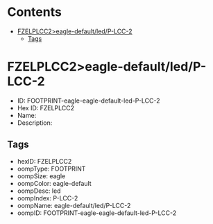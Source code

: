 



Contents
========

* [FZELPLCC2>eagle-default/led/P-LCC-2](#fzelplcc2eagle-defaultledp-lcc-2)
	* [Tags](#tags)

# FZELPLCC2>eagle-default/led/P-LCC-2

- ID: FOOTPRINT-eagle-eagle-default-led-P-LCC-2
- Hex ID: FZELPLCC2
- Name: 
- Description: 

## Tags

- hexID: FZELPLCC2
- oompType: FOOTPRINT
- oompSize: eagle
- oompColor: eagle-default
- oompDesc: led
- oompIndex: P-LCC-2
- oompName: eagle-default/led/P-LCC-2
- oompID: FOOTPRINT-eagle-eagle-default-led-P-LCC-2
